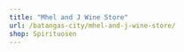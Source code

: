 ```yaml
---
title: "Mhel and J Wine Store"
url: /batangas-city/mhel-and-j-wine-store/
shop: Spirituosen
---
```

